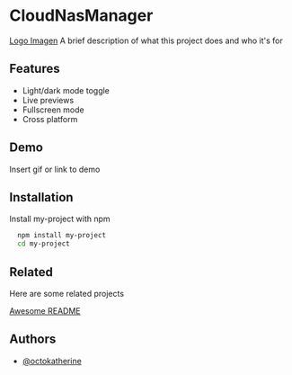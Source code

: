 # CloudNasManager

[Logo Imagen](https://logos-world.net/wp-content/uploads/2020/12/Windows-New-Logo.png)
A brief description of what this project does and who it's for


## Features

- Light/dark mode toggle
- Live previews
- Fullscreen mode
- Cross platform


## Demo

Insert gif or link to demo


## Installation

Install my-project with npm

```bash
  npm install my-project
  cd my-project
```

## Related

Here are some related projects

[Awesome README](https://github.com/matiassingers/awesome-readme)


## Authors

- [@octokatherine](https://www.github.com/jearseco)

